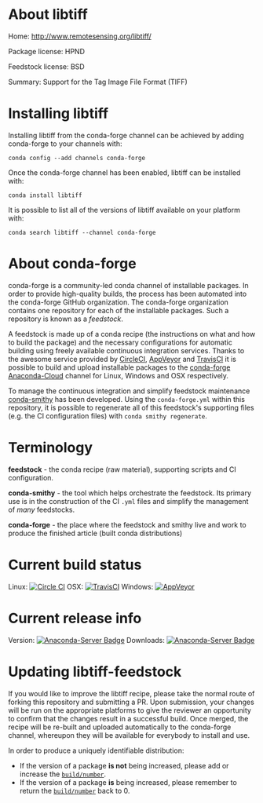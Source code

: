 About libtiff
=============

Home: http://www.remotesensing.org/libtiff/

Package license: HPND

Feedstock license: BSD

Summary: Support for the Tag Image File Format (TIFF)



Installing libtiff
==================

Installing libtiff from the conda-forge channel can be achieved by adding conda-forge to your channels with:

```
conda config --add channels conda-forge
```

Once the conda-forge channel has been enabled, libtiff can be installed with:

```
conda install libtiff
```

It is possible to list all of the versions of libtiff available on your platform with:

```
conda search libtiff --channel conda-forge
```


About conda-forge
=================

conda-forge is a community-led conda channel of installable packages.
In order to provide high-quality builds, the process has been automated into the
conda-forge GitHub organization. The conda-forge organization contains one repository 
for each of the installable packages. Such a repository is known as a *feedstock*.

A feedstock is made up of a conda recipe (the instructions on what and how to build
the package) and the necessary configurations for automatic building using freely
available continuous integration services. Thanks to the awesome service provided by
[CircleCI](https://circleci.com/), [AppVeyor](http://www.appveyor.com/)
and [TravisCI](https://travis-ci.org/) it is possible to build and upload installable
packages to the [conda-forge](https://anaconda.org/conda-forge)
[Anaconda-Cloud](http://docs.anaconda.org/) channel for Linux, Windows and OSX respectively.

To manage the continuous integration and simplify feedstock maintenance
[conda-smithy](http://github.com/conda-forge/conda-smithy) has been developed.
Using the ``conda-forge.yml`` within this repository, it is possible to regenerate all of
this feedstock's supporting files (e.g. the CI configuration files) with ``conda smithy regenerate``.


Terminology
===========

**feedstock** - the conda recipe (raw material), supporting scripts and CI configuration.

**conda-smithy** - the tool which helps orchestrate the feedstock.
                   Its primary use is in the construction of the CI ``.yml`` files
                   and simplify the management of *many* feedstocks.

**conda-forge** - the place where the feedstock and smithy live and work to
                  produce the finished article (built conda distributions)

Current build status
====================
Linux: [![Circle CI](https://circleci.com/gh/conda-forge/libtiff-feedstock.svg?style=svg)](https://circleci.com/gh/conda-forge/libtiff-feedstock)
OSX: [![TravisCI](https://travis-ci.org/conda-forge/libtiff-feedstock.svg?branch=master)](https://travis-ci.org/conda-forge/libtiff-feedstock) 
Windows: [![AppVeyor](https://ci.appveyor.com/api/projects/status/github/conda-forge/libtiff-feedstock?svg=True)](https://ci.appveyor.com/project/conda-forge/libtiff-feedstock/branch/master)

Current release info
====================
Version: [![Anaconda-Server Badge](https://anaconda.org/conda-forge/libtiff/badges/version.svg)](https://anaconda.org/conda-forge/libtiff)
Downloads: [![Anaconda-Server Badge](https://anaconda.org/conda-forge/libtiff/badges/downloads.svg)](https://anaconda.org/conda-forge/libtiff)


Updating libtiff-feedstock
==========================

If you would like to improve the libtiff recipe, please take the normal
route of forking this repository and submitting a PR. Upon submission, your changes will
be run on the appropriate platforms to give the reviewer an opportunity to confirm that the
changes result in a successful build. Once merged, the recipe will be re-built and uploaded
automatically to the conda-forge channel, whereupon they will be available for everybody to
install and use.

In order to produce a uniquely identifiable distribution:
 * If the version of a package **is not** being increased, please add or increase
   the [``build/number``](http://conda.pydata.org/docs/building/meta-yaml.html#build-number-and-string). 
 * If the version of a package **is** being increased, please remember to return
   the [``build/number``](http://conda.pydata.org/docs/building/meta-yaml.html#build-number-and-string)
   back to 0.
